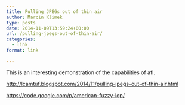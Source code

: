 ```yaml
---
title: Pulling JPEGs out of thin air
author: Marcin Klimek
type: posts
date: 2014-11-09T13:59:24+00:00
url: /pulling-jpegs-out-of-thin-air/
categories:
  - link
format: link

---
```

This is an interesting demonstration of the capabilities of afl.

http://lcamtuf.blogspot.com/2014/11/pulling-jpegs-out-of-thin-air.html

https://code.google.com/p/american-fuzzy-lop/